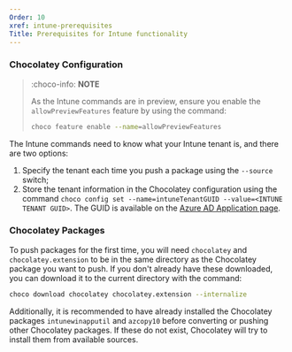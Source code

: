 ```yaml
---
Order: 10
xref: intune-prerequisites
Title: Prerequisites for Intune functionality
---
```


<?! Include "../../../shared/intune-note.txt" /?>

### Chocolatey Configuration

> :choco-info: **NOTE**
>
> As the Intune commands are in preview, ensure you enable the `allowPreviewFeatures` feature by using the command:
>
> ~~~sh
> choco feature enable --name=allowPreviewFeatures
> ~~~

The Intune commands need to know what your Intune tenant is, and there are two options:

1. Specify the tenant each time you push a package using the `--source` switch;
2. Store the tenant information in the Chocolatey configuration using the command `choco config set --name=intuneTenantGUID --value=<INTUNE TENANT GUID>`. The GUID is available on the [Azure AD Application page](https://aad.portal.azure.com/).

### Chocolatey Packages

To push packages for the first time, you will need `chocolatey` and `chocolatey.extension` to be in the same directory as the Chocolatey package you want to push. If you don't already have these downloaded, you can download it to the current directory with the command:

~~~sh
choco download chocolatey chocolatey.extension --internalize
~~~

Additionally, it is recommended to have already installed the Chocolatey packages `intunewinapputil` and `azcopy10` before converting or pushing other Chocolatey packages. If these do not exist, Chocolatey will try to install them from available sources.
